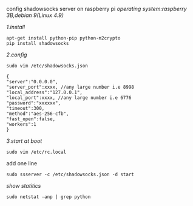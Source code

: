 config shadowsocks server on raspberry pi
_operating system:raspberry 3B,debian 9(Linux 4.9)_  

*1.install*  
```
apt-get install python-pip python-m2crypto
pip install shadowsocks
```

*2.config*  
```
sudo vim /etc/shadowsocks.json
```
```
{
"server":"0.0.0.0",
"server_port":xxxx, //any large number i.e 8998
"local_address":"127.0.0.1",
"local_port":xxxx, //any large number i.e 6776
"password":"xxxxxx",
"timeout":300,
"method":"aes-256-cfb",
"fast_open":false,
"workers":1
}
```
*3.start at boot*  
```
sudo vim /etc/rc.local
```
add one line
```
sudo ssserver -c /etc/shadowsocks.json -d start
```
*show statitics*
```
sudo netstat -anp | grep python
```

